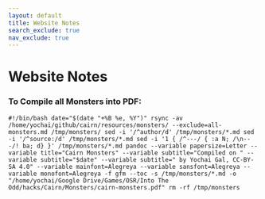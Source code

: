 ```yaml
---
layout: default
title: Website Notes
search_exclude: true
nav_exclude: true
---
```


# Website Notes

### To Compile all Monsters into PDF:
`#!/bin/bash
date="$(date "+%B %e, %Y")"
rsync -av /home/yochai/github/cairn/resources/monsters/ --exclude=all-monsters.md /tmp/monsters/
sed -i '/^author/d' /tmp/monsters/*.md
sed -i '/^source:/d' /tmp/monsters/*.md
sed -i '1 { /^---/ { :a N; /\n---/! ba; d} }' /tmp/monsters/*.md
pandoc --variable papersize=Letter --variable title="Cairn Monsters" --variable subtitle="Compiled on " --variable subtitle="$date" --variable subtitle=" by Yochai Gal, CC-BY-SA 4.0" --variable mainfont=Alegreya --variable sansfont=Alegreya --variable monofont=Alegreya -f gfm --toc -s /tmp/monsters/*.md -o "/home/yochai/Google Drive/Games/OSR/Into The Odd/hacks/Cairn/Monsters/cairn-monsters.pdf"
rm -rf /tmp/monsters
`
